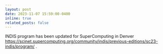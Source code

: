 ```yaml
---
layout: post
date: 2023-11-07 15:59:00-0400
inline: true
related_posts: false
---
```


INDIS program has been updated for SuperComputing in Denver <https://scinet.supercomputing.org/community/indis/previous-editions/sc23-indis/program/> .
